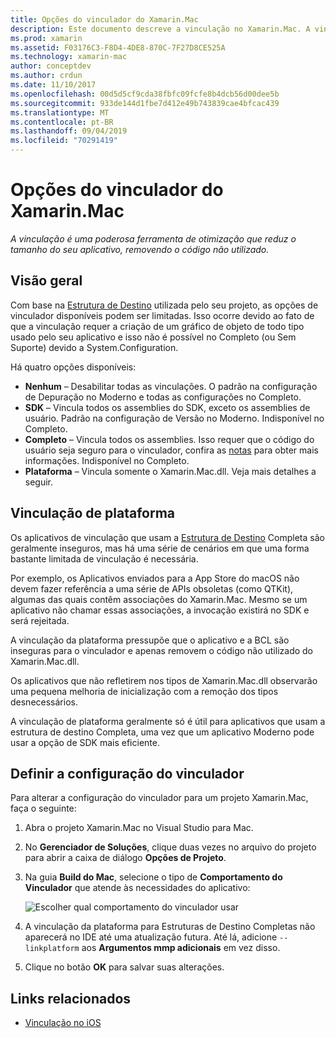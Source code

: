 ```yaml
---
title: Opções do vinculador do Xamarin.Mac
description: Este documento descreve a vinculação no Xamarin.Mac. A vinculação é uma poderosa ferramenta de otimização que reduz o tamanho do seu aplicativo, removendo o código não utilizado.
ms.prod: xamarin
ms.assetid: F03176C3-F8D4-4DE8-870C-7F27D8CE525A
ms.technology: xamarin-mac
author: conceptdev
ms.author: crdun
ms.date: 11/10/2017
ms.openlocfilehash: 00d5d5cf9cda38fbfc09fcfe8b4dcb56d00dee5b
ms.sourcegitcommit: 933de144d1fbe7d412e49b743839cae4bfcac439
ms.translationtype: MT
ms.contentlocale: pt-BR
ms.lasthandoff: 09/04/2019
ms.locfileid: "70291419"
---
```

# <a name="xamarinmac-linker-options"></a>Opções do vinculador do Xamarin.Mac

_A vinculação é uma poderosa ferramenta de otimização que reduz o tamanho do seu aplicativo, removendo o código não utilizado._

## <a name="overview"></a>Visão geral

Com base na [Estrutura de Destino](~/mac/platform/target-framework.md) utilizada pelo seu projeto, as opções de vinculador disponíveis podem ser limitadas. Isso ocorre devido ao fato de que a vinculação requer a criação de um gráfico de objeto de todo tipo usado pelo seu aplicativo e isso não é possível no Completo (ou Sem Suporte) devido a System.Configuration.

Há quatro opções disponíveis:

- **Nenhum** – Desabilitar todas as vinculações. O padrão na configuração de Depuração no Moderno e todas as configurações no Completo.
- **SDK** – Vincula todos os assemblies do SDK, exceto os assemblies de usuário. Padrão na configuração de Versão no Moderno. Indisponível no Completo.
- **Completo** – Vincula todos os assemblies. Isso requer que o código do usuário seja seguro para o vinculador, confira as [notas](~/ios/deploy-test/linker.md) para obter mais informações. Indisponível no Completo.
- **Plataforma** – Vincula somente o Xamarin.Mac.dll. Veja mais detalhes a seguir.

## <a name="platform-linking"></a>Vinculação de plataforma

Os aplicativos de vinculação que usam a [Estrutura de Destino](~/mac/platform/target-framework.md) Completa são geralmente inseguros, mas há uma série de cenários em que uma forma bastante limitada de vinculação é necessária.

Por exemplo, os Aplicativos enviados para a App Store do macOS não devem fazer referência a uma série de APIs obsoletas (como QTKit), algumas das quais contêm associações do Xamarin.Mac. Mesmo se um aplicativo não chamar essas associações, a invocação existirá no SDK e será rejeitada.

A vinculação da plataforma pressupõe que o aplicativo e a BCL são inseguras para o vinculador e apenas removem o código não utilizado do Xamarin.Mac.dll. 

Os aplicativos que não refletirem nos tipos de Xamarin.Mac.dll observarão uma pequena melhoria de inicialização com a remoção dos tipos desnecessários.

A vinculação de plataforma geralmente só é útil para aplicativos que usam a estrutura de destino Completa, uma vez que um aplicativo Moderno pode usar a opção de SDK mais eficiente.

## <a name="setting-the-linker-configuration"></a>Definir a configuração do vinculador

Para alterar a configuração do vinculador para um projeto Xamarin.Mac, faça o seguinte:

1. Abra o projeto Xamarin.Mac no Visual Studio para Mac.
2. No **Gerenciador de Soluções**, clique duas vezes no arquivo do projeto para abrir a caixa de diálogo **Opções de Projeto**.
3. Na guia **Build do Mac**, selecione o tipo de **Comportamento do Vinculador** que atende às necessidades do aplicativo:

    ![Escolher qual comportamento do vinculador usar](linker-images/link-behavior.png "Escolher qual comportamento do vinculador usar")

4. A vinculação da plataforma para Estruturas de Destino Completas não aparecerá no IDE até uma atualização futura. Até lá, adicione `--linkplatform` aos **Argumentos mmp adicionais** em vez disso.
5. Clique no botão **OK** para salvar suas alterações.


## <a name="related-links"></a>Links relacionados

- [Vinculação no iOS](~/ios/deploy-test/linker.md)
